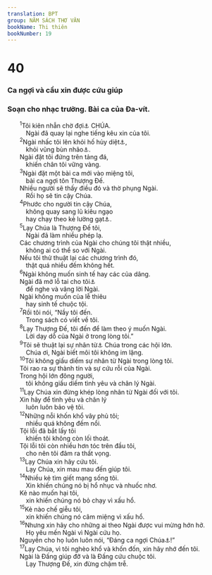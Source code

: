 ```yaml
---
translation: BPT
group: NĂM SÁCH THƠ VĂN
bookName: Thi thiên 
bookNumber: 19
---
```


<div class="title"><h1>40</h1><h3>Ca ngợi và cầu xin được cứu giúp</h3><h3>Soạn cho nhạc trưởng. Bài ca của Đa-vít.</h3></div>
<span class="verse thi_40_1">  <sup>1</sup>Tôi kiên nhẫn chờ đợi<a data-toggle="tooltip" data-placement="bottom" title="Hay “kêu xin.”">⚓</a> CHÚA.<br/>   Ngài đã quay lại nghe tiếng kêu xin của tôi.<br/></span>
<span class="verse thi_40_2">  <sup>2</sup>Ngài nhấc tôi lên khỏi hố hủy diệt<a data-toggle="tooltip" data-placement="bottom" title="Hay “mồ mả.” Nghĩa là âm phủ, nơi người chết ở.">⚓</a>,<br/>   khỏi vũng bùn nhão<a data-toggle="tooltip" data-placement="bottom" title="Trong nhiều truyện xưa, người ta nghĩ là Sê-ôn hay âm phủ là một nơi tối tăm đầy bùn như mồ mả.">⚓</a>.<br/>  Ngài đặt tôi đứng trên tảng đá,<br/>   khiến chân tôi vững vàng.<br/></span>
<span class="verse thi_40_3">  <sup>3</sup>Ngài đặt một bài ca mới vào miệng tôi,<br/>   bài ca ngợi tôn Thượng Đế.<br/>  Nhiều người sẽ thấy điều đó và thờ phụng Ngài.<br/>   Rồi họ sẽ tin cậy Chúa.<br/></span>
<span class="verse thi_40_4">  <sup>4</sup>Phước cho người tin cậy Chúa,<br/>   không quay sang lũ kiêu ngạo<br/>   hay chạy theo kẻ lường gạt<a data-toggle="tooltip" data-placement="bottom" title="Hay “ma quỉ và những thần giả.”">⚓</a>.<br/></span>
<span class="verse thi_40_5">  <sup>5</sup>Lạy Chúa là Thượng Đế tôi,<br/>   Ngài đã làm nhiều phép lạ.<br/>  Các chương trình của Ngài cho chúng tôi thật nhiều,<br/>   không ai có thể so với Ngài.<br/>  Nếu tôi thử thuật lại các chương trình đó,<br/>   thật quá nhiều đếm không hết.<br/></span>
<span class="verse thi_40_6">  <sup>6</sup>Ngài không muốn sinh tế hay các của dâng.<br/>  Ngài đã mở lỗ tai cho tôi<a data-toggle="tooltip" data-placement="bottom" title="Đây là dựa theo bản Hê-bơ-rơ. Bản cổ Hi-lạp ghi “Ngài đã chuẩn bị một thân thể cho tôi.”">⚓</a><br/>   để nghe và vâng lời Ngài.<br/>  Ngài không muốn của lễ thiêu<br/>   hay sinh tế chuộc tội.<br/></span>
<span class="verse thi_40_7">  <sup>7</sup>Rồi tôi nói, “Nầy tôi đến.<br/>   Trong sách có viết về tôi.<br/></span>
<span class="verse thi_40_8">  <sup>8</sup>Lạy Thượng Đế, tôi đến để làm theo ý muốn Ngài.<br/>   Lời dạy dỗ của Ngài ở trong lòng tôi.”<br/></span>
<span class="verse thi_40_9">  <sup>9</sup>Tôi sẽ thuật lại sự nhân từ<a data-toggle="tooltip" data-placement="bottom" title="Hay “sự đắc thắng.”">⚓</a> Chúa trong các hội lớn.<br/>   Chúa ơi, Ngài biết môi tôi không im lặng.<br/></span>
<span class="verse thi_40_10">  <sup>10</sup>Tôi không giấu diếm sự nhân từ Ngài trong lòng tôi.<br/>  Tôi rao ra sự thành tín và sự cứu rỗi của Ngài.<br/>  Trong hội lớn đông người,<br/>   tôi không giấu diếm tình yêu và chân lý Ngài.<br/></span>
<span class="verse thi_40_11">  <sup>11</sup>Lạy Chúa xin đừng khép lòng nhân từ Ngài đối với tôi.<br/>  Xin hãy để tình yêu và chân lý<br/>   luôn luôn bảo vệ tôi.<br/></span>
<span class="verse thi_40_12">  <sup>12</sup>Những nỗi khốn khổ vây phủ tôi;<br/>   nhiều quá không đếm nổi.<br/>  Tội lỗi đã bắt lấy tôi<br/>   khiến tôi không còn lối thoát.<br/>  Tội lỗi tôi còn nhiều hơn tóc trên đầu tôi,<br/>   cho nên tôi đâm ra thất vọng.<br/></span>
<span class="verse thi_40_13">  <sup>13</sup>Lạy Chúa xin hãy cứu tôi.<br/>   Lạy Chúa, xin mau mau đến giúp tôi.<br/></span>
<span class="verse thi_40_14">  <sup>14</sup>Nhiều kẻ tìm giết mạng sống tôi.<br/>   Xin khiến chúng nó bị hổ nhục và nhuốc nhơ.<br/>  Kẻ nào muốn hại tôi,<br/>   xin khiến chúng nó bỏ chạy vì xấu hổ.<br/></span>
<span class="verse thi_40_15">  <sup>15</sup>Kẻ nào chế giễu tôi,<br/>   xin khiến chúng nó câm miệng vì xấu hổ.<br/></span>
<span class="verse thi_40_16">  <sup>16</sup>Nhưng xin hãy cho những ai theo Ngài được vui mừng hớn hở.<br/>   Họ yêu mến Ngài vì Ngài cứu họ.<br/>  Nguyền cho họ luôn luôn nói, “Đáng ca ngợi Chúa<a data-toggle="tooltip" data-placement="bottom" title="Nguyên văn, “CHÚA đáng được tôn cao.”">⚓</a>!”<br/></span>
<span class="verse thi_40_17">  <sup>17</sup>Lạy Chúa, vì tôi nghèo khổ và khốn đốn, xin hãy nhớ đến tôi.<br/>  Ngài là Đấng giúp đỡ và là Đấng cứu chuộc tôi.<br/>   Lạy Thượng Đế, xin đừng chậm trễ.<br/></span>

